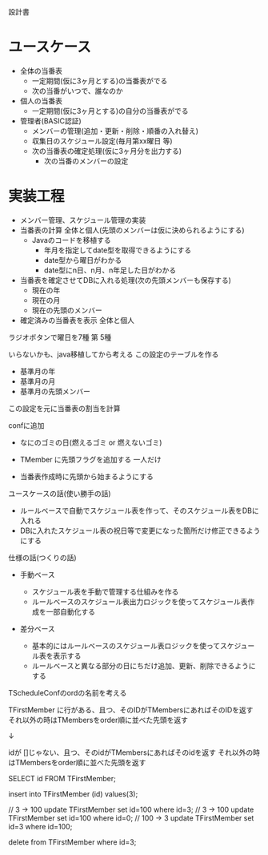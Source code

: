 設計書

# ユースケース
* 全体の当番表
    * 一定期間(仮に3ヶ月とする)の当番表がでる
    * 次の当番がいつで、誰なのか
* 個人の当番表
    * 一定期間(仮に3ヶ月とする)の自分の当番表がでる
* 管理者(BASIC認証)
    * メンバーの管理(追加・更新・削除・順番の入れ替え)
    * 収集日のスケジュール設定(毎月第xx曜日 等)
    * 次の当番表の確定処理(仮に3ヶ月分を出力する)
        * 次の当番のメンバーの設定

# 実装工程
* メンバー管理、スケジュール管理の実装
* 当番表の計算 全体と個人(先頭のメンバーは仮に決められるようにする)
    * Javaのコードを移植する
        * 年月を指定してdate型を取得できるようにする
        * date型から曜日がわかる
        * date型にn日、n月、n年足した日がわかる
* 当番表を確定させてDBに入れる処理(次の先頭メンバーも保存する)
    * 現在の年
    * 現在の月
    * 現在の先頭のメンバー
* 確定済みの当番表を表示 全体と個人


ラジオボタンで曜日を7種
第 5種

いらないかも、java移植してから考える
この設定のテーブルを作る
* 基準月の年
* 基準月の月
* 基準月の先頭メンバー

この設定を元に当番表の割当を計算




confに追加
* なにのゴミの日(燃えるゴミ or 燃えないゴミ)

* TMember に先頭フラグを追加する 一人だけ
* 当番表作成時に先頭から始まるようにする


ユースケースの話(使い勝手の話)
* ルールベースで自動でスケジュール表を作って、そのスケジュール表をDBに入れる
* DBに入れたスケジュール表の祝日等で変更になった箇所だけ修正できるようにする

仕様の話(つくりの話)
* 手動ベース
    * スケジュール表を手動で管理する仕組みを作る
    * ルールベースのスケジュール表出力ロジックを使ってスケジュール表作成を一部自動化する

* 差分ベース
    * 基本的にはルールベースのスケジュール表ロジックを使ってスケジュール表を表示する
    * ルールベースと異なる部分の日にちだけ追加、更新、削除できるようにする


TScheduleConfのordの名前を考える



TFirstMember に行がある、且つ、そのIDがTMembersにあればそのIDを返す
それ以外の時はTMembersをorder順に並べた先頭を返す

↓

idが
[]じゃない、且つ、そのidがTMembersにあればそのidを返す
それ以外の時はTMembersをorder順に並べた先頭を返す

SELECT id FROM TFirstMember;

insert into TFirstMember (id) values(3);

// 3 -> 100
update TFirstMember set id=100 where id=3;
// 3 -> 100
update TFirstMember set id=100 where id=0;
// 100 -> 3
update TFirstMember set id=3 where id=100;

delete from TFirstMember where id=3;
